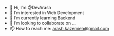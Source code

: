 - 👋 Hi, I’m @DevArash
- 👀 I’m interested in Web Development
- 🌱 I’m currently learning Backend
- 💞️ I’m looking to collaborate on ...
- 📫 How to reach me: arash.kazemieh@gmail.com

<!---
DevArash/DevArash is a ✨ special ✨ repository because its `README.md` (this file) appears on your GitHub profile.
You can click the Preview link to take a look at your changes.
--->
